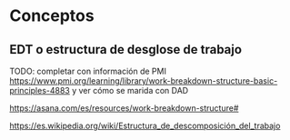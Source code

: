 # Conceptos

## EDT o estructura de desglose de trabajo

TODO: completar con información de PMI
https://www.pmi.org/learning/library/work-breakdown-structure-basic-principles-4883
y ver cómo se marida con DAD

https://asana.com/es/resources/work-breakdown-structure#

https://es.wikipedia.org/wiki/Estructura_de_descomposición_del_trabajo
